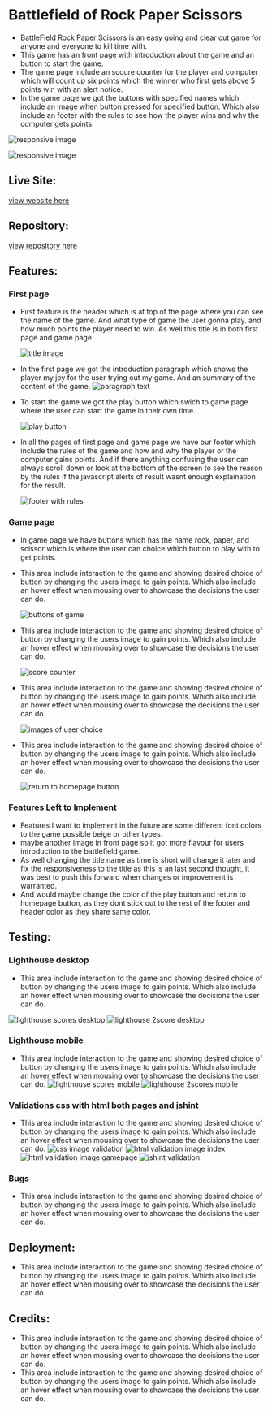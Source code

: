 # Battlefield of Rock Paper Scissors
- BattleField Rock Paper Scissors is an easy going and clear cut game for anyone and everyone to kill time with.
- This game has an front page with introduction about the game and an button to start the game. 
- The game page include an scoure counter for the player and computer which will count up six points which the winner who first gets above 5 points win with an alert notice.
- In the game page we got the buttons with specified names which include an image when button pressed for specified button. Which also include an footer with the rules to see how the player wins and why the computer gets points.

![responsive image](https://raw.githubusercontent.com/Benjibenne/rock-paper-scissors/main/docs/responsive%20image%20of%20index.JPG)


![responsive image](https://raw.githubusercontent.com/Benjibenne/rock-paper-scissors/main/docs/responsive%20image%20of%20gamepage.JPG)

## Live Site:

[view website here](https://benjibenne.github.io/rock-paper-scissors/index.html?)

## Repository:
[view repository here](https://github.com/Benjibenne/rock-paper-scissors)

## Features:

### First page 
- First feature is the header which is at top of the page where you can see the name of the game. And what type of game the user gonna play. and how much points the player need to win. As well this title is in both first page and game page.

  ![title image](https://raw.githubusercontent.com/Benjibenne/rock-paper-scissors/main/docs/title%20for%20game.JPG)

- In the first page we got the introduction paragraph which shows the player my joy for the user trying out my game. And an summary of the content of the game. 
![paragraph text](https://raw.githubusercontent.com/Benjibenne/rock-paper-scissors/main/docs/introduction%20page%20of%20index.JPG)

- To start the game we got the play button which swich to game page where the user can start the game in their own time.

    ![play button](https://raw.githubusercontent.com/Benjibenne/rock-paper-scissors/main/docs/play%20button%20of%20index.JPG)

- In all the pages of first page and game page we have our footer which include the rules of the game and how and why the player or the computer gains points. And if there anything confusing the user can always scroll down or look at the bottom of the screen to see the reason by the rules if the javascript alerts of result wasnt enough explaination for the result.

  ![footer with rules](https://raw.githubusercontent.com/Benjibenne/rock-paper-scissors/main/docs/footer%20with%20rules%20of%20index.JPG) 

### Game page
- In game page we have buttons which has the name rock, paper, and scissor which is where the user can choice which button to play with to get points.
- This area include interaction to the game and showing desired choice of button by changing the users image to gain points. Which also include an hover effect when mousing over to showcase the decisions the user can do.

  ![buttons of game](https://raw.githubusercontent.com/Benjibenne/rock-paper-scissors/main/docs/buttons%20to%20play%20with%20of%20gamepage.JPG)

 - This area include interaction to the game and showing desired choice of button by changing the users image to gain points. Which also include an hover effect when mousing over to showcase the decisions the user can do.

    ![score counter](https://raw.githubusercontent.com/Benjibenne/rock-paper-scissors/main/docs/score%20span%20of%20gamepage.JPG)

- This area include interaction to the game and showing desired choice of button by changing the users image to gain points. Which also include an hover effect when mousing over to showcase the decisions the user can do.

  ![images of user choice](https://raw.githubusercontent.com/Benjibenne/rock-paper-scissors/main/docs/image%20that%20change%20depending%20of%20buttons%20that%20clicks.JPG)

- This area include interaction to the game and showing desired choice of button by changing the users image to gain points. Which also include an hover effect when mousing over to showcase the decisions the user can do.

  ![return to homepage button](https://raw.githubusercontent.com/Benjibenne/rock-paper-scissors/main/docs/second%20button%20with%20return%20to%20homepage%20of%20gamepage.JPG)


### Features Left to Implement 
- Features I want to implement in the future are some different font colors to the game possible beige or other types.
- maybe another image in front page so it got more flavour for users introduction to the battlefield game.
- As well changing the title name as time is short will change it later and fix the responsiveness to the title as this is an last second thought, it was best to push this forward when changes or improvement is warranted.
- And would maybe change the color of the play button and return to homepage button, as they dont stick out to the rest of the footer and header color as they share same color.

## Testing:
### Lighthouse desktop
- This area include interaction to the game and showing desired choice of button by changing the users image to gain points. Which also include an hover effect when mousing over to showcase the decisions the user can do.

![lighthouse scores desktop](https://raw.githubusercontent.com/Benjibenne/rock-paper-scissors/main/docs/lighthouse%20desktop%20score%20of%20index.JPG)
![lighthouse 2score desktop](https://raw.githubusercontent.com/Benjibenne/rock-paper-scissors/main/docs/lighthouse%20desktop%20score%20gamepage.JPG)

### Lighthouse mobile 
- This area include interaction to the game and showing desired choice of button by changing the users image to gain points. Which also include an hover effect when mousing over to showcase the decisions the user can do.
 ![lighthouse scores mobile](https://raw.githubusercontent.com/Benjibenne/rock-paper-scissors/main/docs/lighthouse%20mobile%20score%20of%20index.JPG)
 ![lighthouse 2scores mobile](https://raw.githubusercontent.com/Benjibenne/rock-paper-scissors/main/docs/lighthouse%20mobil%20score%20gamepage.JPG)

 ### Validations css with html both pages  and jshint
- This area include interaction to the game and showing desired choice of button by changing the users image to gain points. Which also include an hover effect when mousing over to showcase the decisions the user can do.
 ![css image validation](https://raw.githubusercontent.com/Benjibenne/rock-paper-scissors/main/docs/css%20validator%20score.JPG)
 ![html validation image index](https://raw.githubusercontent.com/Benjibenne/rock-paper-scissors/main/docs/Index.html%20validator%20score%20(2).JPG)
 ![html validation image gamepage](https://raw.githubusercontent.com/Benjibenne/rock-paper-scissors/main/docs/gamepage.html%20validator%20score.JPG)
 ![jshint validation](https://raw.githubusercontent.com/Benjibenne/rock-paper-scissors/main/docs/jshint%20score%20with%20alot%20of%20warnings.JPG)

### Bugs 
- This area include interaction to the game and showing desired choice of button by changing the users image to gain points. Which also include an hover effect when mousing over to showcase the decisions the user can do.

## Deployment:
- This area include interaction to the game and showing desired choice of button by changing the users image to gain points. Which also include an hover effect when mousing over to showcase the decisions the user can do.

## Credits:
- This area include interaction to the game and showing desired choice of button by changing the users image to gain points. Which also include an hover effect when mousing over to showcase the decisions the user can do.
- This area include interaction to the game and showing desired choice of button by changing the users image to gain points. Which also include an hover effect when mousing over to showcase the decisions the user can do.


